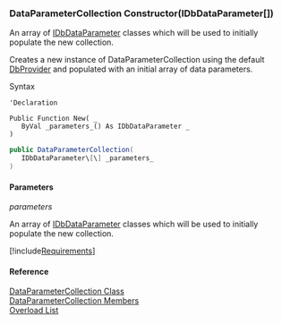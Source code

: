 ﻿### DataParameterCollection Constructor(IDbDataParameter\[\])

An array of [IDbDataParameter](ms-help://MS.NETFrameworkSDKv1.1/cpref/html/frlrfsystemdataidbdataparameterclasstopic.htm) classes which will be used to initially populate the new collection.

Creates a new instance of DataParameterCollection using the default [DbProvider](FChoice.Common~FChoice.Common.Data.DbProvider.md) and populated with an initial array of data parameters.

Syntax

```vbnet
'Declaration

Public Function New( _
   ByVal _parameters_() As IDbDataParameter _
)
```

```csharp
public DataParameterCollection( 
   IDbDataParameter\[\] _parameters_
)
```

#### Parameters

_parameters_

An array of [IDbDataParameter](ms-help://MS.NETFrameworkSDKv1.1/cpref/html/frlrfsystemdataidbdataparameterclasstopic.htm) classes which will be used to initially populate the new collection.

[!include[Requirements](../partials/requirements.md)]

#### Reference

[DataParameterCollection Class](FChoice.Common~FChoice.Common.Data.DataParameterCollection.md)  
[DataParameterCollection Members](FChoice.Common~FChoice.Common.Data.DataParameterCollection_members.md)  
[Overload List](FChoice.Common~FChoice.Common.Data.DataParameterCollection~_ctor.md)